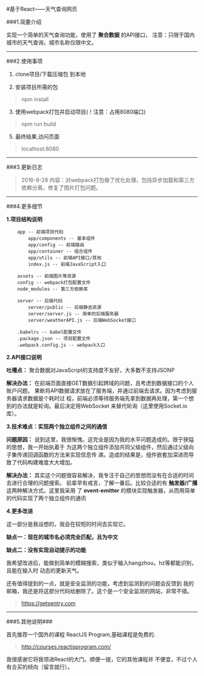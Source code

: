 #基于React——天气查询网页

###1.简要介绍

实现一个简单的天气查询功能，使用了 **聚合数据** 的API接口，
注意：只限于国内城市的天气查询，城市名称仅限中文。

---

###2.使用事项
1. clone项目/下载压缩包 到本地

2. 安装项目所需的包 
> npm install

3. 使用webpack打包并启动项目(！注意：占用8080端口)
>npm run build

5. 最终结果,访问页面
>localhost:8080

---


###3.更新日志

>2016-8-28 内容：对webpack打包做了优化处理，包括异步加载和第三方依赖分离，修复了图片打包问题。


---

###4.更多细节

**1.项目结构说明**

```text
    app -- 前端项目代码
        app/components -- 基本组件
        app/config -- 前端路由
        app/container -- 组合组件
        app/utils -- 前端API接口/其他
        index.js -- 前端JavaScript入口
    
    assets -- 前端图片等资源
    config -- webpack打包配置文件
    node_modules -- 第三方依赖库
    
    server -- 后端代码
        server/public -- 后端静态资源
        server/server.js -- 简单的后端服务器
        server/weatherAPI.js -- 后端WebSocket接口
    
    .babelrc -- babel配置文件
    .package.json -- 项目配置文件
    .webpack.config.js -- webpack入口
```

**2.API接口说明**

 **吐槽点：** 聚合数据对JavaScript的支持度不友好，大多数不支持JSONP
 
 **解决办法：** 在前端页面直接GET数据引起跨域的问题，且考虑到数据接口的个人账户问题。
 果断将API数据请求放在了服务端，并通过前端去请求。因为考虑到服务器请求数据是个耗时过
 程，前端必须等待服务端先拿到数据再处理，第一个想到的办法就是轮询。最后决定用WebSocket
 来替代轮询（这里使用Socket.io库）。
 
 **3.技术难点：实现两个独立组件之间的通信**
 
 **问题原因：**
 说到这里，我很惭愧。这完全是因为我的水平问题造成的。限于狭隘的思想，我一开始执着于
 为这两个独立组件添加共同父级组件，然后通过父级向子集传递回调函数的方法来实现信息传
 递。造成的结果是，组件嵌套加深进而导致了代码构建难度大大增加。
 
 **解决办法：**
 其实这个问题很容易解决，我专注于自己的思想而没有在合适的时间去进行合理的问题搜索。
 前辈早有戒言，了解一番后。比较合适的有 **触发器/广播** 这两种解决方式。这里我采用
 了 **event-emitter** 的模块实现触发器，从而用简单的代码实现了两个独立组件的通讯
 
 **4.更多改进**
 
 这一部分是我设想的，我会在较短的时间去实现它。
 
 **缺点一：现在的城市名必须完全匹配，且为中文**
 
 **缺点二：没有实现自动提示的功能**
 
 
 我希望改进后，能做到简单的模糊搜索，类似于输入hangzhou，hz等都能识别，且能在输入时
 动态的更新天气。
 
 还有值得提到的一点，就是安全监测的功能，考虑到监测到的问题会反馈到
 我的邮箱，我还是将这部分代码给删除了。这个是一个安全监测的网站，非常不错。
 >https://getsentry.com
 
 ---
 
###5.其他说明###
 
 首先推荐一个国外的课程 ReactJS Program,基础课程是免费的.
 >http://courses.reactjsprogram.com/
 
 我很感谢它将我领进React的大门。顺便一提，它的其他课程并
 不便宜，不过个人有合买的倾向（留言就行）。
 
 

 
 
 
 
 
 
 
 
 
 




  
  
 
